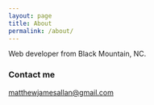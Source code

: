 ```yaml
---
layout: page
title: About
permalink: /about/
---
```


Web developer from Black Mountain, NC.

### Contact me

[matthewjamesallan@gmail.com](mailto:matthewjamesallan@gmail.com)